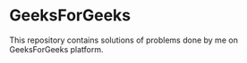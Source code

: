# GeeksForGeeks
This repository contains solutions of problems done by me on GeeksForGeeks platform.
